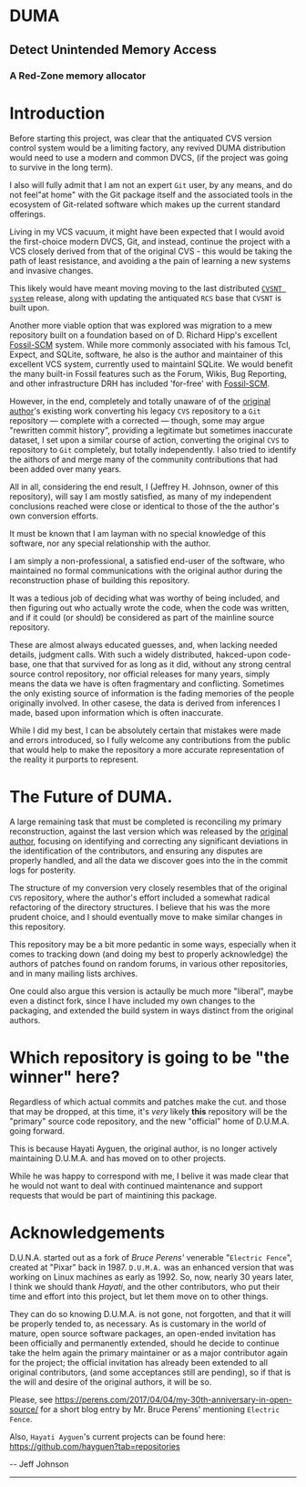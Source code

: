 # DUMA
## Detect Unintended Memory Access
### A Red-Zone memory allocator

# Introduction

Before starting this project, was clear that the antiquated CVS version
control system would be a limiting factory, any revived DUMA distribution
would need to use a modern and common DVCS, (if the project was going to
survive in the long term).

I also will fully admit that I am not an expert `Git` user, by any means,
and do not feel"at home" with the Git package itself and the associated
tools in the ecosystem of Git-related software which makes up the current
standard offerings.

Living in my VCS vacuum, it might have been expected that I would avoid the
first-choice modern DVCS, Git, and instead, continue the project with a VCS
closely derived from that of the original CVS - this would be taking the path
of least resistance, and avoiding a the pain of learning a new systems and
invasive changes. 

This likely would have meant moving moving to the last distributed [`CVSNT system`](http://www.evscm.org/modules/Downloads/) release,
along with updating the antiquated `RCS` base that `CVSNT` is built upon.

Another more viable option that was explored was migration to a mew repository
built on a foundation based on of D. Richard Hipp's excellent [Fossil-SCM](https://fossil-scm.org/fossil/doc/trunk/www/fossil-v-git.wiki)
system. While more commonly associated with his famous Tcl, Expect, and SQLite,
software, he also is the author and maintainer of this excellent VCS system,
currently used to maintainl SQLite. We would benefit the many built-in Fossil
features such as the Forum, Wikis, Bug Reporting, and other infrastructure
DRH has included 'for-free' with [Fossil-SCM](https://fossil-scm.org/fossil/doc/trunk/www/fossil-v-git.wiki).

However, in the end, completely and totally unaware of of the
[original author](https://github.com/hayguen/duma)'s existing work converting
his legacy `CVS` repository to a `Git` repository — complete with a corrected —
though, some may argue "rewritten commit history", providing a legitimate but
sometimes inaccurate dataset, I set upon a similar course of action, 
converting the original `CVS` to repository to `Git` completely, but totally
independently. I also tried to identify the aithors of and merge many of the
community contributions that had been added over many years.

All in all, considering the end result, I (Jeffrey H. Johnson, owner of this
repository), will say I am mostly satisfied, as many of my independent
conclusions reached were close or identical to those of the the author's own
conversion efforts.  

It must be known that I am layman with no special knowledge of this software,
nor any special relationship with the author.

I am simply a non-professional, a satisfied end-user of the software, 
who maintained no formal communications with the original author during
the reconstruction phase of building this repository.

It was a tedious job of deciding what was worthy of being included, and then
figuring out who actually wrote the code, when the code was written, and if 
it could (or should) be considered as part of the mainline source repository. 

These are almost always educated guesses, and, when lacking needed details,
judgment calls. With such a widely distributed, hakced-upon code-base, one
that that survived for as long as it did, without any strong central source
control repository, nor official releases for many years, simply means the
data we have is often fragmentary and conflicting. Sometimes the only 
existing source of information is the fading memories of the people originally
involved. In other casese, the data is derived from inferences I made, based
upon information which is often inaccurate.

While I did my best, I can be absolutely certain that mistakes were made 
and errors introduced, so I fully welcome any contributions from the public
that would help to make the repository a more accurate representation of the
reality it purports to represent.

# The Future of DUMA.

A large remaining task that must be completed is reconciling my primary
reconstruction, against the last version which was released by the
[original author](https://github.com/hayguen/duma), focusing on identifying
and correcting any significant deviations in the identification of the 
contributors, and ensuring any disputes are properly handled, and all the
data we discover goes into the in the commit logs for posterity.

The structure of my conversion very closely resembles that of the original
`CVS` repository, where the author's effort included a somewhat radical
refactoring of the directory structures. I believe that his was the more 
prudent choice, and I should eventually move to make similar changes in this
repository.

This repository may be a bit more pedantic in some ways, especially when it
comes to tracking down (and doing my best to properly acknowledge) the authors
of patches found on random forums, in various other repositories, and in many
mailing lists archives.

One could also argue this version is actaully be much more "liberal", maybe
even a distinct fork, since I have included my own changes to the packaging,
and extended the build system in ways distinct from the original authors.

# Which repository is going to be "the winner" here? 

Regardless of which actual commits and patches make the cut. and those that
may be dropped, at this time, it's *very* likely **this** repository will be
the "primary" source code repository, and the new "official" home of D.U.M.A. 
going forward.

This is because Hayati Ayguen, the original author, is no longer
actively maintaining D.U.M.A. and has moved on to other projects.

While he was happy to correspond with me, I belive it was made clear that 
he would not want to deal with continued maintenance and support requests
that would be part of maintining this package.

# Acknowledgements

D.U.N.A. started out as a fork of *Bruce Perens'* venerable "`Electric Fence`",
created at "Pixar" back in 1987. `D.U.M.A.` was an enhanced version that was
working on Linux machines as early as 1992. So, now, nearly 30 years later,
I think we should thank *Hayati*, and the other contributors, who put their
time and effort into this project, but let them move on to other things.

They can do so knowing D.U.M.A. is not gone, not forgotten, and that it will
be properly tended to, as necessary. As is customary in the world of mature,
open source software packages, an open-ended invitation has been officially
and permanently extended, should he decide to continue take the helm again
the primary maintainer or as a major contributor again for the project; the
official invitation has already been extended to all original contributors,
(and some acceptances still are pending), so if that is the will and desire
of the original authors, it will be so.

Please, see https://perens.com/2017/04/04/my-30th-anniversary-in-open-source/
for a short blog entry by Mr. Bruce Perens' mentioning `Electric Fence`. 

Also, `Hayati Ayguen`'s current projects can be found here:
https://github.com/hayguen?tab=repositories

 -- Jeff Johnson

--------------------
